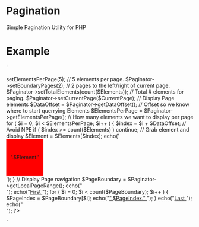 # Pagination
Simple Pagination Utility for PHP

# Example
`
<?php
	// Include Pagination
	include("util/pagination.php");
	
	// Set current page
	$CurrentPage = 1;
	if ( isset($_GET['p']) )
		$CurrentPage = $_GET['p'];
	
	// Define our elements (ideally from a Database)
	$Elements = [
		"Employee 1",
		"Employee 2",
		"Employee 3",
		"Employee 4",
		"Employee 5",
		"Employee 6",
		"Employee 7",
		"Employee 8",
		"Employee 9",
		"Employee 10",
		"Employee 11",
		"Employee 12",
	];
	
	// Setup paginator
	$Paginator = new Pagination();
	$Paginator->setElementsPerPage(5); // 5 elements per page.
	$Paginator->setBoundaryPages(2); // 2 pages to the left/right of current page.
	$Paginator->setTotalElements(count($Elements)); // Total # elements for paging.
	$Paginator->setCurrentPage($CurrentPage);
	
	// Display Page elements
	$DataOffset = $Paginator->getDataOffset(); // Offset so we know where to start querrying Elements
	$ElementsPerPage = $Paginator->getElementsPerPage(); // How many elements we want to display per page
	for ( $i = 0; $i < $ElementsPerPage; $i++ ) {
		$index = $i + $DataOffset;
		
		// Avoid NPE
		if ( $index >= count($Elements) )
			continue;
		
		// Grab element and display
		$Element = $Elements[$index];
		echo('<div style="width:100px; height:100px; display:table-cell; text-align:center; vertical-align:middle; background-color:RED;">'.$Element.'</div>');
	}
	
	// Display Page navigation
	$PageBoundary = $Paginator->getLocalPageRange();
	echo("<div>");
	echo("<a href='members.php?p=".$Paginator->getFirstPage()."'>First </a>");
	for ( $i = 0; $i < count($PageBoundary); $i++ ) {
		$PageIndex = $PageBoundary[$i];
		echo("<a href='members.php?p=".$PageIndex."'>".$PageIndex." </a>");
	}
	echo("<a href='members.php?p=".$Paginator->getLastPage()."'>Last </a>");
	echo("</div>");
?>
`
